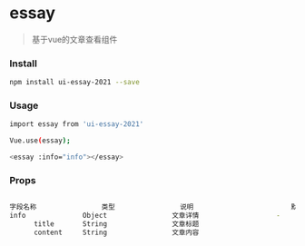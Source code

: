 # essay

> 基于vue的文章查看组件

### Install

``` bash
npm install ui-essay-2021 --save
```

### Usage
``` bash
import essay from 'ui-essay-2021'

Vue.use(essay);

<essay :info="info"></essay>
```

### Props
``` bash

字段名称                类型                说明                        默认值
info              Object                文章详情                   -
      title       String                文章标题
      content     String                文章内容
```
